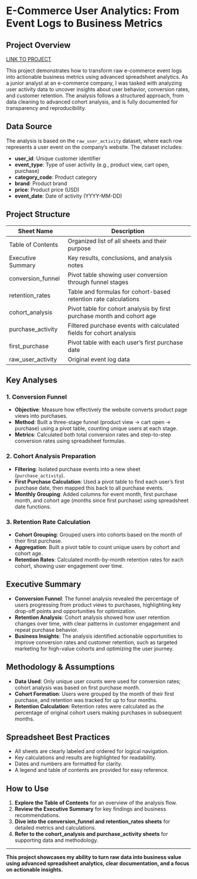 # E-Commerce User Analytics: From Event Logs to Business Metrics

## Project Overview

[LINK TO PROJECT](https://docs.google.com/spreadsheets/d/1EHb_OJeJaVPv-Nzucs92hHXXGcC_DXnDfCmTlSNYzec/edit?usp=sharing)

This project demonstrates how to transform raw e-commerce event logs into actionable business metrics using advanced spreadsheet analytics. As a junior analyst at an e-commerce company, I was tasked with analyzing user activity data to uncover insights about user behavior, conversion rates, and customer retention. The analysis follows a structured approach, from data cleaning to advanced cohort analysis, and is fully documented for transparency and reproducibility.

## Data Source

The analysis is based on the `raw_user_activity` dataset, where each row represents a user event on the company’s website. The dataset includes:

- **user_id**: Unique customer identifier  
- **event_type**: Type of user activity (e.g., product view, cart open, purchase)  
- **category_code**: Product category  
- **brand**: Product brand  
- **price**: Product price (USD)  
- **event_date**: Date of activity (YYYY-MM-DD)  

## Project Structure

| Sheet Name           | Description                                                                 |
|----------------------|-----------------------------------------------------------------------------|
| Table of Contents    | Organized list of all sheets and their purpose                               |
| Executive Summary    | Key results, conclusions, and analysis notes                                 |
| conversion_funnel    | Pivot table showing user conversion through funnel stages                    |
| retention_rates      | Table and formulas for cohort-based retention rate calculations              |
| cohort_analysis      | Pivot table for cohort analysis by first purchase month and cohort age       |
| purchase_activity    | Filtered purchase events with calculated fields for cohort analysis          |
| first_purchase       | Pivot table with each user’s first purchase date                             |
| raw_user_activity    | Original event log data                                                      |

## Key Analyses

### 1. Conversion Funnel

- **Objective**: Measure how effectively the website converts product page views into purchases.
- **Method**: Built a three-stage funnel (product view → cart open → purchase) using a pivot table, counting unique users at each stage.
- **Metrics**: Calculated both total conversion rates and step-to-step conversion rates using spreadsheet formulas.

### 2. Cohort Analysis Preparation

- **Filtering**: Isolated purchase events into a new sheet (`purchase_activity`).
- **First Purchase Calculation**: Used a pivot table to find each user’s first purchase date, then mapped this back to all purchase events.
- **Monthly Grouping**: Added columns for event month, first purchase month, and cohort age (months since first purchase) using spreadsheet date functions.

### 3. Retention Rate Calculation

- **Cohort Grouping**: Grouped users into cohorts based on the month of their first purchase.
- **Aggregation**: Built a pivot table to count unique users by cohort and cohort age.
- **Retention Rates**: Calculated month-by-month retention rates for each cohort, showing user engagement over time.

## Executive Summary

- **Conversion Funnel**: The funnel analysis revealed the percentage of users progressing from product views to purchases, highlighting key drop-off points and opportunities for optimization.
- **Retention Analysis**: Cohort analysis showed how user retention changes over time, with clear patterns in customer engagement and repeat purchase behavior.
- **Business Insights**: The analysis identified actionable opportunities to improve conversion rates and customer retention, such as targeted marketing for high-value cohorts and optimizing the user journey.

## Methodology & Assumptions

- **Data Used**: Only unique user counts were used for conversion rates; cohort analysis was based on first purchase month.
- **Cohort Formation**: Users were grouped by the month of their first purchase, and retention was tracked for up to four months.
- **Retention Calculation**: Retention rates were calculated as the percentage of original cohort users making purchases in subsequent months.

## Spreadsheet Best Practices

- All sheets are clearly labeled and ordered for logical navigation.
- Key calculations and results are highlighted for readability.
- Dates and numbers are formatted for clarity.
- A legend and table of contents are provided for easy reference.

## How to Use

1. **Explore the Table of Contents** for an overview of the analysis flow.
2. **Review the Executive Summary** for key findings and business recommendations.
3. **Dive into the conversion_funnel and retention_rates sheets** for detailed metrics and calculations.
4. **Refer to the cohort_analysis and purchase_activity sheets** for supporting data and methodology.

---

**This project showcases my ability to turn raw data into business value using advanced spreadsheet analytics, clear documentation, and a focus on actionable insights.**

